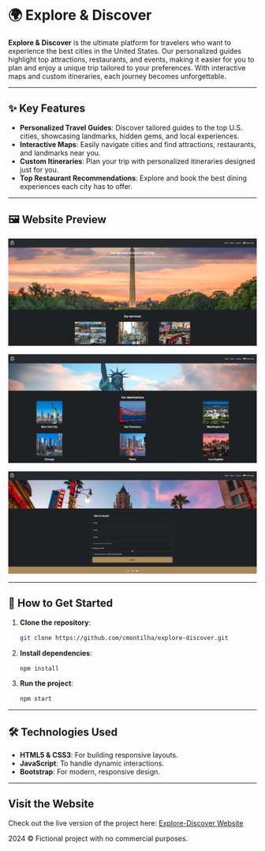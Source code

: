 # 🌍 Explore & Discover

**Explore & Discover** is the ultimate platform for travelers who want to experience the best cities in the United States. Our personalized guides highlight top attractions, restaurants, and events, making it easier for you to plan and enjoy a unique trip tailored to your preferences. With interactive maps and custom itineraries, each journey becomes unforgettable.

---

## ✨ Key Features
- **Personalized Travel Guides**: Discover tailored guides to the top U.S. cities, showcasing landmarks, hidden gems, and local experiences.
- **Interactive Maps**: Easily navigate cities and find attractions, restaurants, and landmarks near you.
- **Custom Itineraries**: Plan your trip with personalized itineraries designed just for you.
- **Top Restaurant Recommendations**: Explore and book the best dining experiences each city has to offer.

---

## 🖼️ Website Preview

![Explore & Discover - Homepage](./image-1.png)

![Explore & Discover - Services Section](./image-2.png)

![Explore & Discover - Destinations Section](./image-3.png)

---

## 🚀 How to Get Started

1. **Clone the repository**:
    ```bash
    git clone https://github.com/cmontilha/explore-discover.git
    ```
2. **Install dependencies**:
    ```bash
    npm install
    ```
3. **Run the project**:
    ```bash
    npm start
    ```

---

## 🛠️ Technologies Used
- **HTML5 & CSS3**: For building responsive layouts.
- **JavaScript**: To handle dynamic interactions.
- **Bootstrap**: For modern, responsive design.

---

## Visit the Website

Check out the live version of the project here: [Explore-Discover Website](https://cmontilha.github.io/ExploreDiscover/)


2024 © Fictional project with no commercial purposes.
